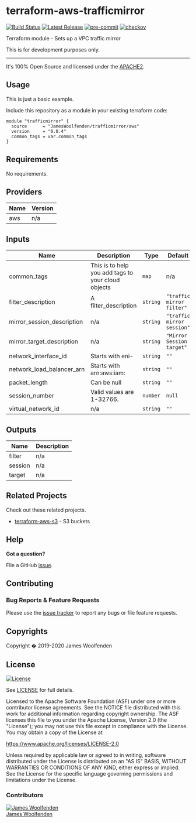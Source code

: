 # terraform-aws-trafficmirror

[![Build Status](https://github.com/JamesWoolfenden/terraform-aws-trafficmirror/workflows/Verify%20and%20Bump/badge.svg?branch=master)](https://github.com/JamesWoolfenden/terraform-aws-trafficmirror)
[![Latest Release](https://img.shields.io/github/release/JamesWoolfenden/terraform-aws-trafficmirror.svg)](https://github.com/JamesWoolfenden/terraform-aws-trafficmirror/releases/latest)
[![pre-commit](https://img.shields.io/badge/pre--commit-enabled-brightgreen?logo=pre-commit&logoColor=white)](https://github.com/pre-commit/pre-commit)
[![checkov](https://img.shields.io/badge/checkov-verified-brightgreen)](https://www.checkov.io/)

Terraform module - Sets up a VPC traffic mirror

This is for development purposes only.

---

It's 100% Open Source and licensed under the [APACHE2](LICENSE).

## Usage

This is just a basic example.

Include this repository as a module in your existing terraform code:

```hcl
module "trafficmirror" {
  source      = "JamesWoolfenden/trafficmirror/aws"
  version     = "0.0.4"
  common_tags = var.common_tags
}
```

<!-- BEGINNING OF PRE-COMMIT-TERRAFORM DOCS HOOK -->

## Requirements

No requirements.

## Providers

| Name | Version |
| ---- | ------- |
| aws  | n/a     |

## Inputs

| Name                       | Description                                        | Type     | Default                    | Required |
| -------------------------- | -------------------------------------------------- | -------- | -------------------------- | :------: |
| common_tags                | This is to help you add tags to your cloud objects | `map`    | n/a                        |   yes    |
| filter_description         | A filter_description                               | `string` | `"traffic mirror filter"`  |    no    |
| mirror_session_description | n/a                                                | `string` | `"traffic mirror session"` |    no    |
| mirror_target_description  | n/a                                                | `string` | `"Mirror Session target"`  |    no    |
| network_interface_id       | Starts with eni-                                   | `string` | `""`                       |    no    |
| network_load_balancer_arn  | Starts with arn:aws:iam:                           | `string` | `""`                       |    no    |
| packet_length              | Can be null                                        | `string` | `""`                       |    no    |
| session_number             | Valid values are 1-32766.                          | `number` | `null`                     |    no    |
| virtual_network_id         | n/a                                                | `string` | `""`                       |    no    |

## Outputs

| Name    | Description |
| ------- | ----------- |
| filter  | n/a         |
| session | n/a         |
| target  | n/a         |

<!-- END OF PRE-COMMIT-TERRAFORM DOCS HOOK -->

## Related Projects

Check out these related projects.

- [terraform-aws-s3](https://github.com/jameswoolfenden/terraform-aws-s3) - S3 buckets

## Help

**Got a question?**

File a GitHub [issue](https://github.com/JamesWoolfenden/terraform-aws-trafficmirror/issues).

## Contributing

### Bug Reports & Feature Requests

Please use the [issue tracker](https://github.com/JamesWoolfenden/terraform-aws-trafficmirror/issues) to report any bugs or file feature requests.

## Copyrights

Copyright � 2019-2020 James Woolfenden

## License

[![License](https://img.shields.io/badge/License-Apache%202.0-blue.svg)](https://opensource.org/licenses/Apache-2.0)

See [LICENSE](LICENSE) for full details.

Licensed to the Apache Software Foundation (ASF) under one
or more contributor license agreements. See the NOTICE file
distributed with this work for additional information
regarding copyright ownership. The ASF licenses this file
to you under the Apache License, Version 2.0 (the
"License"); you may not use this file except in compliance
with the License. You may obtain a copy of the License at

<https://www.apache.org/licenses/LICENSE-2.0>

Unless required by applicable law or agreed to in writing,
software distributed under the License is distributed on an
"AS IS" BASIS, WITHOUT WARRANTIES OR CONDITIONS OF ANY
KIND, either express or implied. See the License for the
specific language governing permissions and limitations
under the License.

### Contributors

[![James Woolfenden][jameswoolfenden_avatar]][jameswoolfenden_homepage]<br/>[James Woolfenden][jameswoolfenden_homepage]

[jameswoolfenden_homepage]: https://github.com/jameswoolfenden
[jameswoolfenden_avatar]: https://github.com/jameswoolfenden.png?size=150
[github]: https://github.com/jameswoolfenden
[linkedin]: https://www.linkedin.com/in/jameswoolfenden/
[twitter]: https://twitter.com/JimWoolfenden
[share_twitter]: https://twitter.com/intent/tweet/?text=terraform-aws-trafficmirror&url=https://github.com/JamesWoolfenden/terraform-aws-trafficmirror
[share_linkedin]: https://www.linkedin.com/shareArticle?mini=true&title=terraform-aws-trafficmirror&url=https://github.com/JamesWoolfenden/terraform-aws-trafficmirror
[share_reddit]: https://reddit.com/submit/?url=https://github.com/JamesWoolfenden/terraform-aws-trafficmirror
[share_facebook]: https://facebook.com/sharer/sharer.php?u=https://github.com/JamesWoolfenden/terraform-aws-trafficmirror
[share_email]: mailto:?subject=terraform-aws-trafficmirror&body=https://github.com/JamesWoolfenden/terraform-aws-trafficmirror
